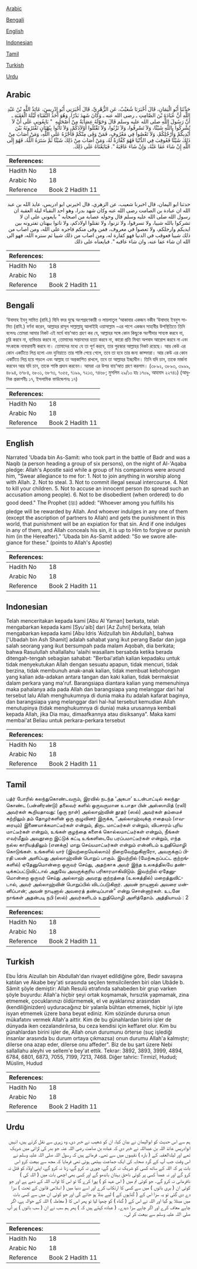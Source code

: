 [Arabic](#arabic)

[Bengali](#bengali)

[English](#english)

[Indonesian](#indonesian)

[Tamil](#tamil)

[Turkish](#turkish)

[Urdu](#urdu)

## Arabic


<div dir="rtl" lang="ar" style={{fontSize:'larger',backgroundColor:'#f8f9fa',padding:20}}>
حَدَّثَنَا أَبُو الْيَمَانِ، قَالَ أَخْبَرَنَا شُعَيْبٌ، عَنِ الزُّهْرِيِّ، قَالَ أَخْبَرَنِي أَبُو إِدْرِيسَ، عَائِذُ اللَّهِ بْنُ عَبْدِ اللَّهِ أَنَّ عُبَادَةَ بْنَ الصَّامِتِ ـ رضى الله عنه ـ وَكَانَ شَهِدَ بَدْرًا، وَهُوَ أَحَدُ النُّقَبَاءِ لَيْلَةَ الْعَقَبَةِ ـ أَنَّ رَسُولَ اللَّهِ صلى الله عليه وسلم قَالَ وَحَوْلَهُ عِصَابَةٌ مِنْ أَصْحَابِهِ ‏ "‏ بَايِعُونِي عَلَى أَنْ لاَ تُشْرِكُوا بِاللَّهِ شَيْئًا، وَلاَ تَسْرِقُوا، وَلاَ تَزْنُوا، وَلاَ تَقْتُلُوا أَوْلاَدَكُمْ، وَلاَ تَأْتُوا بِبُهْتَانٍ تَفْتَرُونَهُ بَيْنَ أَيْدِيكُمْ وَأَرْجُلِكُمْ، وَلاَ تَعْصُوا فِي مَعْرُوفٍ، فَمَنْ وَفَى مِنْكُمْ فَأَجْرُهُ عَلَى اللَّهِ، وَمَنْ أَصَابَ مِنْ ذَلِكَ شَيْئًا فَعُوقِبَ فِي الدُّنْيَا فَهُوَ كَفَّارَةٌ لَهُ، وَمَنْ أَصَابَ مِنْ ذَلِكَ شَيْئًا ثُمَّ سَتَرَهُ اللَّهُ، فَهُوَ إِلَى اللَّهِ إِنْ شَاءَ عَفَا عَنْهُ، وَإِنْ شَاءَ عَاقَبَهُ ‏"‏‏.‏ فَبَايَعْنَاهُ عَلَى ذَلِكَ‏.‏
</div>
<div style={{backgroundColor:'#f8f9fa',padding:20, marginBottom: 10}}><table> <thead> <tr> <th>References:</th> <th></th> </tr> </thead> <tbody><tr><td>Hadith No</td><td>18</td></tr><tr><td>Arabic No</td><td>18</td></tr><tr><td>Reference</td><td>Book 2 Hadith 11</td></tr></tbody></table></div>


<div dir="rtl" lang="ar" style={{fontSize:'larger',backgroundColor:'#f8f9fa',padding:20}}>
حدثنا ابو اليمان، قال اخبرنا شعيب، عن الزهري، قال اخبرني ابو ادريس، عايذ الله بن عبد الله ان عبادة بن الصامت رضى الله عنه وكان شهد بدرا، وهو احد النقباء ليلة العقبة ان رسول الله صلى الله عليه وسلم قال وحوله عصابة من اصحابه " بايعوني على ان لا تشركوا بالله شييا، ولا تسرقوا، ولا تزنوا، ولا تقتلوا اولادكم، ولا تاتوا ببهتان تفترونه بين ايديكم وارجلكم، ولا تعصوا في معروف، فمن وفى منكم فاجره على الله، ومن اصاب من ذلك شييا فعوقب في الدنيا فهو كفارة له، ومن اصاب من ذلك شييا ثم ستره الله، فهو الى الله ان شاء عفا عنه، وان شاء عاقبه ". فبايعناه على ذلك
</div>
<div style={{backgroundColor:'#f8f9fa',padding:20, marginBottom: 10}}><table> <thead> <tr> <th>References:</th> <th></th> </tr> </thead> <tbody><tr><td>Hadith No</td><td>18</td></tr><tr><td>Arabic No</td><td>18</td></tr><tr><td>Reference</td><td>Book 2 Hadith 11</td></tr></tbody></table></div>

## Bengali


<div dir="ltr" lang="bn" style={{fontSize:'larger',backgroundColor:'#f8f9fa',padding:20}}>
‘উবাদাহ ইবনু সামিত (রাযি.) যিনি বদর যুদ্ধে অংশগ্রহণকারী ও লায়লাতুল ‘আকাবার একজন নকীব ‘উবাদাহ ইবনুস সামিত (রাযি.) বর্ণনা করেন, আল্লাহর রাসূল সাল্লাল্লাহু আলাইহি ওয়াসাল্লাম -এর পাশে একজন সাহাবীর উপস্থিতিতে তিনি বলেনঃ তোমরা আমার নিকট এই মর্মে বায়‘আত গ্রহণ কর যে, আল্লাহর সঙ্গে কোন কিছুকে অংশীদার সাব্যস্ত করবে না, চুরি করবে না, ব্যভিচার করবে না, তোমাদের সন্তানদের হত্যা করবে না, কারো প্রতি মিথ্যা অপবাদ আরোপ করবে না এবং সৎকাজে নাফরমানী করবে না। তোমাদের মধ্যে যে তা পূর্ণ করবে, তার পুরস্কার আল্লাহর নিকট রয়েছে। আর কেউ এর কোন একটিতে লিপ্ত হলো এবং দুনিয়াতে তার শাস্তি পেয়ে গেলে, তবে তা হবে তার জন্য কাফ্ফারা। আর কেউ এর কোন একটিতে লিপ্ত হয়ে পড়লে এবং আল্লাহ তা অপ্রকাশিত রাখলে, তবে তা আল্লাহর ইচ্ছাধীন। তিনি যদি চান, তাকে মার্জনা করবেন আর যদি চান, তাকে শাস্তি প্রদান করবেন। আমরা এর উপর বায়‘আত গ্রহণ করলাম। (৩৮৯২, ৩৮৯৩, ৩৯৯৯, ৪৮৯৪, ৬৭৮৪, ৬৮০১, ৬৮৭৩, ৭০৫৫, ৭১৯৯, ৭২১৩, ৭৪৬৮; মুসলিম ২৯/১০ হাঃ ১৭০৯, আহমাদ ২২৭৪১) (আধুনিক প্রকাশনীঃ ১৭, ইসলামিক ফাউন্ডেশনঃ ১৭)
</div>
<div style={{backgroundColor:'#f8f9fa',padding:20, marginBottom: 10}}><table> <thead> <tr> <th>References:</th> <th></th> </tr> </thead> <tbody><tr><td>Hadith No</td><td>18</td></tr><tr><td>Arabic No</td><td>18</td></tr><tr><td>Reference</td><td>Book 2 Hadith 11</td></tr></tbody></table></div>

## English


<div dir="ltr" lang="en" style={{fontSize:'larger',backgroundColor:'#f8f9fa',padding:20}}>
Narrated 'Ubada bin As-Samit: who took part in the battle of Badr and was a Naqib (a person heading a group of six persons), on the night of Al-'Aqaba pledge: Allah's Apostle said while a group of his companions were around him, "Swear allegiance to me for: 1. Not to join anything in worship along with Allah. 2. Not to steal. 3. Not to commit illegal sexual intercourse. 4. Not to kill your children. 5. Not to accuse an innocent person (to spread such an accusation among people). 6. Not to be disobedient (when ordered) to do good deed." The Prophet (ﷺ) added: "Whoever among you fulfills his pledge will be rewarded by Allah. And whoever indulges in any one of them (except the ascription of partners to Allah) and gets the punishment in this world, that punishment will be an expiation for that sin. And if one indulges in any of them, and Allah conceals his sin, it is up to Him to forgive or punish him (in the Hereafter)." 'Ubada bin As-Samit added: "So we swore allegiance for these." (points to Allah's Apostle)
</div>
<div style={{backgroundColor:'#f8f9fa',padding:20, marginBottom: 10}}><table> <thead> <tr> <th>References:</th> <th></th> </tr> </thead> <tbody><tr><td>Hadith No</td><td>18</td></tr><tr><td>Arabic No</td><td>18</td></tr><tr><td>Reference</td><td>Book 2 Hadith 11</td></tr></tbody></table></div>

## Indonesian


<div dir="ltr" lang="id" style={{fontSize:'larger',backgroundColor:'#f8f9fa',padding:20}}>
Telah menceritakan kepada kami [Abu Al Yaman] berkata, telah mengabarkan kepada kami [Syu'aib] dari [Az Zuhri] berkata, telah mengabarkan kepada kami [Abu Idris 'Aidzullah bin Abdullah], bahwa ['Ubadah bin Ash Shamit] adalah sahabat yang ikut perang Badar dan juga salah seorang yang ikut bersumpah pada malam Aqobah, dia berkata; bahwa Rasulullah shallallahu 'alaihi wasallam bersabda ketika berada ditengah-tengah sebagian sahabat: "Berbai'atlah kalian kepadaku untuk tidak menyekutukan Allah dengan sesuatu apapun, tidak mencuri, tidak berzina, tidak membunuh anak-anak kalian, tidak membuat kebohongan yang kalian ada-adakan antara tangan dan kaki kalian, tidak bermaksiat dalam perkara yang ma'ruf. Barangsiapa diantara kalian yang memenuhinya maka pahalanya ada pada Allah dan barangsiapa yang melanggar dari hal tersebut lalu Allah menghukumnya di dunia maka itu adalah kafarat baginya, dan barangsiapa yang melanggar dari hal-hal tersebut kemudian Allah menutupinya (tidak menghukumnya di dunia) maka urusannya kembali kepada Allah, jika Dia mau, dimaafkannya atau disiksanya". Maka kami membai'at Beliau untuk perkara-perkara tersebut
</div>
<div style={{backgroundColor:'#f8f9fa',padding:20, marginBottom: 10}}><table> <thead> <tr> <th>References:</th> <th></th> </tr> </thead> <tbody><tr><td>Hadith No</td><td>18</td></tr><tr><td>Arabic No</td><td>18</td></tr><tr><td>Reference</td><td>Book 2 Hadith 11</td></tr></tbody></table></div>

## Tamil


<div dir="ltr" lang="ta" style={{fontSize:'larger',backgroundColor:'#f8f9fa',padding:20}}>
பத்ர் போரில் கலந்துகொண்டவரும், இரவில் நடந்த ‘அகபா’ உடன்பாட்டில் கலந்துகொண்ட (பன்னிரண்டு) தலைவர் களில் ஒருவருமான உபாதா பின் அஸ்ஸாமித் (ரலி) அவர்கள் கூறியதாவது: (ஒரு நாள்) அல்லாஹ்வின் தூதர் (ஸல்) அவர்கள் தம்மைச் சுற்றிலும் தம் தோழர்களின் ஒரு குழுவினர் இருக்க, “அல்லாஹ்வுக்கு எதையும் (எவரையும்) இணையாக்கமாட்டீர்கள் என்றும், திருட மாட்டீர்கள் என்றும், விபசாரம் புரிய மாட்டீர்கள் என்றும், உங்கள் குழந்தை களைக் கொல்லமாட்டீர்கள் என்றும், நீங்கள் எவர்மீதும் அவதூறை இட்டுக் கட்டி உங்களிடையே பரப்பமாட்டீர்கள் என்றும், எந்த நல்ல காரியத்திலும் (எனக்கு) மாறு செய்யமாட்டீர்கள் என்றும் என்னிடம் உறுதிமொழி கொடுங்கள். உங்களில் யார் (இவற்றையெல்லாம்) நிறைவேற்றுகிறாரோ, அவருக்குப் பிரதி பலன் அளிப்பது அல்லாஹ்வின் பொறுப் பாகும். இவற்றில் (மேற்கூறப்பட்ட குற்றங்களில்) ஏதேனுமொன்றை ஒருவர் செய்து, அதற்காக அவர் இந்த உலகத்திலயே தண்டிக்கப்பட்டுவிட்டால் அதுவே அவருக்குரிய பரிகாரமாகிவிடும். இவற்றில் ஏதேனுமொன்றை ஒருவர் செய்து அல்லாஹ் அவரது குற்றத்தை (உலகத்தில்) மறைத்துவிட்டால், அவர் அல்லாஹ்வின் பொறுப்பில் விடப்படுகிறார். அவன் நாடினால் அவரை மன்னிப்பான்; அவன் நாடினால் அவரைத் தண்டிப்பான்” என்று சொன்னார்கள். உடனே நாங்கள் அதன்படி நபி (ஸல்) அவர்களிடம் உறுதிமொழி அளித்தோம். அத்தியாயம் : 2
</div>
<div style={{backgroundColor:'#f8f9fa',padding:20, marginBottom: 10}}><table> <thead> <tr> <th>References:</th> <th></th> </tr> </thead> <tbody><tr><td>Hadith No</td><td>18</td></tr><tr><td>Arabic No</td><td>18</td></tr><tr><td>Reference</td><td>Book 2 Hadith 11</td></tr></tbody></table></div>

## Turkish


<div dir="ltr" lang="tr" style={{fontSize:'larger',backgroundColor:'#f8f9fa',padding:20}}>
Ebu İdris Aizullah bin Abdullah'dan rivayet edildiğine göre, Bedir savaşına katılan ve Akabe bey'ati sırasında seçilen temsilcilerden biri olan Ubâde b. Sâmit şöyle demiştir: Allah Resulü etrafında sahabeden bir grup varken şöyle buyurdu: Allah'a hiçbir şeyi ortak koşmamak, hırsızlık yapmamak, zina et­memek, çocuklarınızı öldürmemek, el ve ayaklarınız arasından (kendiliğinizden) uyduracağınız bir yalanla bühtan etmemek, hiçbir iyi işte isyan etmemek üzere bana beyat ediniz. Kim sözünde durursa onun mükafatını vermek Allah'a aittir. Kim de bu günahlardan birini işler de dünyada iken cezalandırılırsa, bu ceza kendisi için keffaret olur. Kim bu günahlardan birini işler de, Allah onun durumunu örterse (suç işlediği insanlar arasında bu durum ortaya çıkmazsa) onun durumu Allah'a kalmıştır; dilerse ona azap eder, dilerse onu affeder". Biz de bu şart üzere Nebi sallallahu aleyhi ve sellem'e bey'at ettik. Tekrar: 3892, 3893, 3999, 4894, 6784, 6801, 6873, 7055, 7199, 7213, 7468. Diğer tahric: Tirmizî, Hudud; Müslim, Hudud
</div>
<div style={{backgroundColor:'#f8f9fa',padding:20, marginBottom: 10}}><table> <thead> <tr> <th>References:</th> <th></th> </tr> </thead> <tbody><tr><td>Hadith No</td><td>18</td></tr><tr><td>Arabic No</td><td>18</td></tr><tr><td>Reference</td><td>Book 2 Hadith 11</td></tr></tbody></table></div>

## Urdu


<div dir="rtl" lang="ur" style={{fontSize:'larger',backgroundColor:'#f8f9fa',padding:20}}>
ہم سے اس حدیث کو ابوالیمان نے بیان کیا، ان کو شعیب نے خبر دی، وہ زہری سے نقل کرتے ہیں، انہیں ابوادریس عائذ اللہ بن عبداللہ نے خبر دی کہ عبادہ بن صامت رضی اللہ عنہ جو بدر کی لڑائی میں شریک تھے اور لیلۃالعقبہ کے ( بارہ ) نقیبوں میں سے تھے۔ فرماتے ہیں کہ رسول اللہ صلی اللہ علیہ وسلم نے اس وقت جب آپ کے گرد صحابہ کی ایک جماعت بیٹھی ہوئی تھی فرمایا کہ مجھ سے بیعت کرو اس بات پر کہ اللہ کے ساتھ کسی کو شریک نہ کرو گے، چوری نہ کرو گے، زنا نہ کرو گے، اپنی اولاد کو قتل نہ کرو گے اور نہ عمداً کسی پر کوئی ناحق بہتان باندھو گے اور کسی بھی اچھی بات میں ( اللہ کی ) نافرمانی نہ کرو گے۔ جو کوئی تم میں ( اس عہد کو ) پورا کرے گا تو اس کا ثواب اللہ کے ذمے ہے اور جو کوئی ان ( بری باتوں ) میں سے کسی کا ارتکاب کرے اور اسے دنیا میں ( اسلامی قانون کے تحت ) سزا دے دی گئی تو یہ سزا اس کے ( گناہوں کے ) لیے بدلا ہو جائے گی اور جو کوئی ان میں سے کسی بات میں مبتلا ہو گیا اور اللہ نے اس کے ( گناہ ) کو چھپا لیا تو پھر اس کا ( معاملہ ) اللہ کے حوالہ ہے، اگر چاہے معاف کرے اور اگر چاہے سزا دیدے۔ ( عبادہ کہتے ہیں کہ ) پھر ہم سب نے ان ( سب باتوں ) پر آپ صلی اللہ علیہ وسلم سے بیعت کر لی۔
</div>
<div style={{backgroundColor:'#f8f9fa',padding:20, marginBottom: 10}}><table> <thead> <tr> <th>References:</th> <th></th> </tr> </thead> <tbody><tr><td>Hadith No</td><td>18</td></tr><tr><td>Arabic No</td><td>18</td></tr><tr><td>Reference</td><td>Book 2 Hadith 11</td></tr></tbody></table></div>